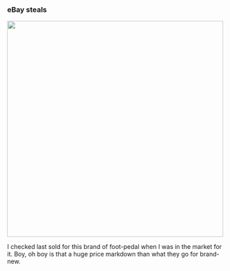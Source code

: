 ### eBay steals

<img src=".pix/kinesis_savant_elite.webp" style="width: 500px; height: auto;"> 

I checked last sold for this brand of foot-pedal when I was in the market for it.
Boy, oh boy is that a huge price markdown than what they go for brand-new. 

